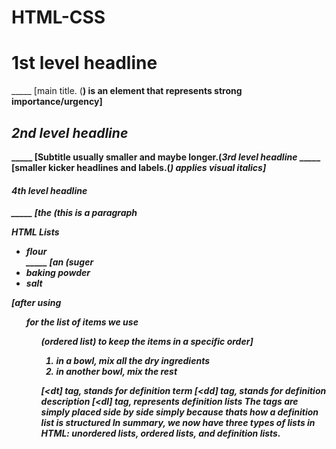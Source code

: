 # HTML-CSS
<h1><strong>1st level headline</strong></h1> _____ [main title. (<strong>) is an element that represents strong importance/urgency]
<h2><em>2nd level headline</em></h2> _____ [Subtitle usually smaller and maybe longer.(<em) adds emphasis]
<h3><i>3rd level headline</i></h3> _____ [smaller kicker headlines and labels.(<i>) applies visual italics]
<h4><b>4th level headline</b></h4> _____ [the (<b) is more generic/neutral]
<p>this is a paragraph</p>
HTML Lists
<ul>
    <li>flour</li> _____ [an (<li) is an element, which represents a list of items]
    <li>suger</li>
    <li>baking powder</li>
    <li>salt</li>
</ul>

[after using <ul> for the list  of items we use <ol>(ordered list) to keep the items in a specific order]

<ol>
    <li>in a bowl, mix all the dry ingredients</li>
    <li>in another bowl, mix the rest</li>
</ol>

[<dt] tag, stands for definition term
[<dd] tag, stands for definition description
[<dl] tag, represents definition lists
The tags are simply placed side by side simply because thats how a definition list is structured
In summary, we now have three types of lists in HTML: unordered lists, ordered lists, and definition lists.

